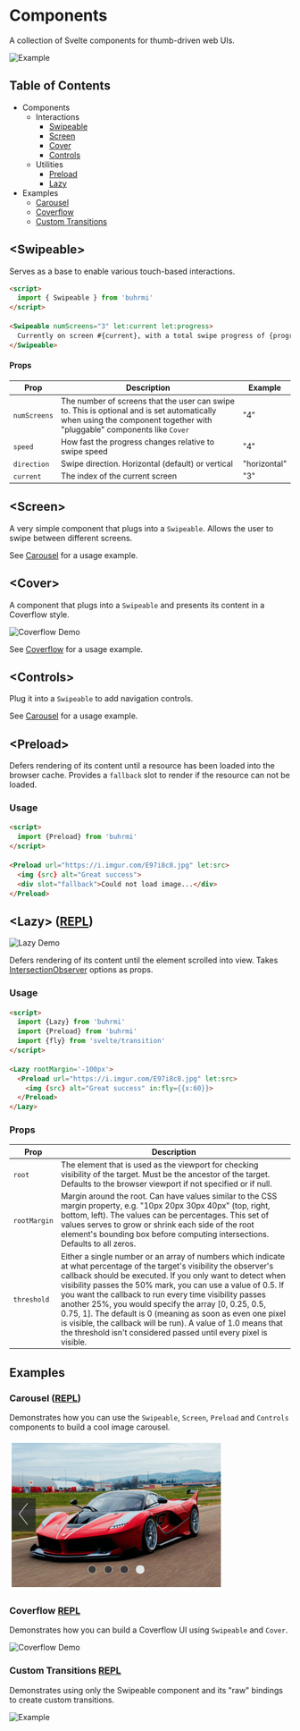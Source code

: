 # Components

A collection of Svelte components for thumb-driven web UIs.

![Example](https://github.com/buhrmi/components/blob/master/gifs/example.gif?raw=true)

## Table of Contents

- Components
  - Interactions
    - [Swipeable](#swipeable)
    - [Screen](#screen)
    - [Cover](#cover)
    - [Controls](#controls)
  - Utilities
    - [Preload](#preload)
    - [Lazy](#lazy-repl)
- Examples
  - [Carousel](#carousel-repl)
  - [Coverflow](#coverflow-repl)
  - [Custom Transitions](#custom-transitions-repl)
    

## \<Swipeable>

Serves as a base to enable various touch-based interactions.

```html
<script>
  import { Swipeable } from 'buhrmi'
</script>

<Swipeable numScreens="3" let:current let:progress>
  Currently on screen #{current}, with a total swipe progress of {progress}
</Swipeable>
```

#### Props

| Prop | Description | Example |
| --- | --- | --- |
| `numScreens` | The number of screens that the user can swipe to. This is optional and is set automatically when using the component together with "pluggable" components like `Cover` | "4" |
| `speed` | How fast the progress changes relative to swipe speed | "4" |
| `direction` | Swipe direction. Horizontal (default) or vertical | "horizontal" |
| `current` | The index of the current screen | "3" |

## \<Screen>

A very simple component that plugs into a `Swipeable`. Allows the user to swipe between different screens.

See [Carousel](https://github.com/buhrmi/components#carousel-repl) for a usage example.

## \<Cover>

A component that plugs into a `Swipeable` and presents its content in a Coverflow style.

![Coverflow Demo](https://github.com/buhrmi/components/blob/master/gifs/coverflow.gif?raw=true)

See [Coverflow](https://github.com/buhrmi/components#coverflow-repl) for a usage example.

## \<Controls>

Plug it into a `Swipeable` to add navigation controls.

See [Carousel](https://github.com/buhrmi/components#carousel-repl) for a usage example.

## \<Preload>

Defers rendering of its content until a resource has been loaded into the browser cache.
Provides a `fallback` slot to render if the resource can not be loaded.

### Usage

```html
<script>
  import {Preload} from 'buhrmi'
</script>

<Preload url="https://i.imgur.com/E97i8c8.jpg" let:src>
  <img {src} alt="Great success">
  <div slot="fallback">Could not load image...</div>
</Preload>
```

## \<Lazy> ([REPL](https://svelte.dev/repl/9a37dc7103954474a32ec1ac3a587d26?version=3.24.0))

![Lazy Demo](https://github.com/buhrmi/components/blob/master/gifs/lazy.gif?raw=true)


Defers rendering of its content until the element scrolled into view. Takes [IntersectionObserver](https://developer.mozilla.org/en-US/docs/Web/API/IntersectionObserver/IntersectionObserver) options as props.

### Usage

```html
<script>
  import {Lazy} from 'buhrmi'
  import {Preload} from 'buhrmi'
  import {fly} from 'svelte/transition'
</script>

<Lazy rootMargin='-100px'>
  <Preload url="https://i.imgur.com/E97i8c8.jpg" let:src>
    <img {src} alt="Great success" in:fly={{x:60}}>
  </Preload>
</Lazy>
```

### Props

| Prop | Description  |
| --- | --- |
| `root` | The element that is used as the viewport for checking visibility of the target. Must be the ancestor of the target. Defaults to the browser viewport if not specified or if null. 
| `rootMargin` | Margin around the root. Can have values similar to the CSS margin property, e.g. "10px 20px 30px 40px" (top, right, bottom, left). The values can be percentages. This set of values serves to grow or shrink each side of the root element's bounding box before computing intersections. Defaults to all zeros. | 
| `threshold` | Either a single number or an array of numbers which indicate at what percentage of the target's visibility the observer's callback should be executed. If you only want to detect when visibility passes the 50% mark, you can use a value of 0.5. If you want the callback to run every time visibility passes another 25%, you would specify the array [0, 0.25, 0.5, 0.75, 1]. The default is 0 (meaning as soon as even one pixel is visible, the callback will be run). A value of 1.0 means that the threshold isn't considered passed until every pixel is visible. 

## Examples

### Carousel ([REPL](https://svelte.dev/repl/1af75faf851949a8a1a6978f144034e0?version=3.24.0))

Demonstrates how you can use the `Swipeable`, `Screen`, `Preload` and `Controls` components to build a cool image carousel.

![Carousel Demo](https://github.com/buhrmi/components/blob/master/gifs/carousel.gif?raw=true)

### Coverflow [REPL](https://svelte.dev/repl/156d5bb34eb0457ea1906998389a4e9f?version=3.24.0)

Demonstrates how you can build a Coverflow UI using `Swipeable` and `Cover`.

![Coverflow Demo](https://github.com/buhrmi/components/blob/master/gifs/coverflow.gif?raw=true)

### Custom Transitions [REPL](https://svelte.dev/repl/9116699f10ac42668e7b58d120c4bc8c?version=3.18.1)

Demonstrates using only the Swipeable component and its "raw" bindings to create custom transitions.

![Example](https://github.com/buhrmi/components/blob/master/gifs/example.gif?raw=true)
